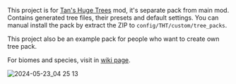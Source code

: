 This project is for [Tan's Huge Trees](https://legacy.curseforge.com/minecraft/mc-mods/tan-huge-trees) mod, it's separate pack from main mod. Contains generated tree files, their presets and default settings. You can manual install the pack by extract the ZIP to `config/THT/custom/tree_packs`.

This project also be an example pack for people who want to create own tree pack.

For biomes and species, visit in [wiki page](https://github.com/TannyJungMC/THT-tree_pack/wiki).

![2024-05-23_04 25 13](https://github.com/TannyJungMC/THT-tree_pack/assets/42003724/1c86e926-bf8a-4526-ab8a-d8596edfaaba)
